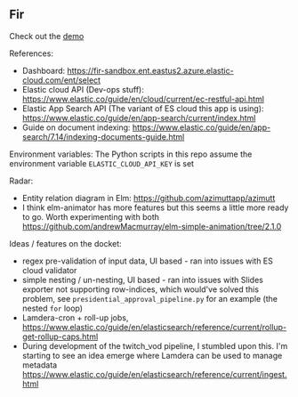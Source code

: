 ## Fir

Check out the [demo](https://fir-lamdera.lamdera.app/)


References:

 * Dashboard: https://fir-sandbox.ent.eastus2.azure.elastic-cloud.com/ent/select
 * Elastic cloud API (Dev-ops stuff): https://www.elastic.co/guide/en/cloud/current/ec-restful-api.html
 * Elastic App Search API (The variant of ES cloud this app is using): https://www.elastic.co/guide/en/app-search/current/index.html
 * Guide on document indexing: https://www.elastic.co/guide/en/app-search/7.14/indexing-documents-guide.html
  

Environment variables:
The Python scripts in this repo assume the environment variable `ELASTIC_CLOUD_API_KEY` is set


Radar:
 * Entity relation diagram in Elm: https://github.com/azimuttapp/azimutt
 * I think elm-animator has more features but this seems a little more ready to go. Worth experimenting with both https://github.com/andrewMacmurray/elm-simple-animation/tree/2.1.0


Ideas / features on the docket:
 * regex pre-validation of input data, UI based - ran into issues with ES cloud validator
 * simple nesting / un-nesting, UI based - ran into issues with Slides exporter not supporting row-indices, which would've solved this problem, see `presidential_approval_pipeline.py` for an example (the nested `for` loop)
 * Lamdera-cron + roll-up jobs, https://www.elastic.co/guide/en/elasticsearch/reference/current/rollup-get-rollup-caps.html
 * During development of the twitch_vod pipeline, I stumbled upon this. I'm starting to see an idea emerge where Lamdera can be used to manage metadata https://www.elastic.co/guide/en/elasticsearch/reference/current/ingest.html

